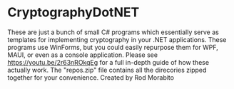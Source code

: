 # CryptographyDotNET
These are just a bunch of small C# programs which essentially serve as templates for implementing cryptography in your .NET applications. 
These programs use WinForms, but you could easily repurpose them for WPF, MAUI, or even as a console application.
Please see https://youtu.be/2r63nROkqEg for a full in-depth guide of how these actually work. The "repos.zip" file contains all the direcories zipped together for your convenience.
Created by Rod Morabito
